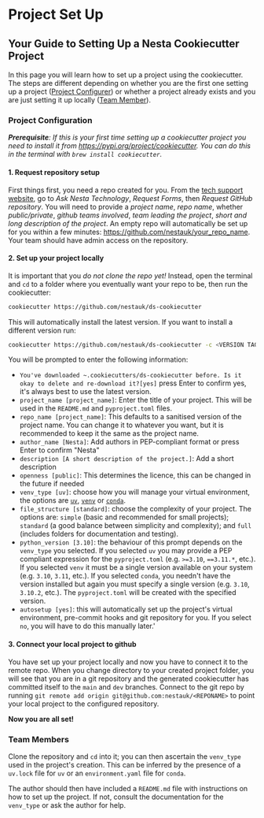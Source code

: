 # Project Set Up

## Your Guide to Setting Up a Nesta Cookiecutter Project

In this page you will learn how to set up a project using the cookiecutter. The steps are different depending on whether you are the first one setting up a project ([Project Configurer](#project-configuration)) or whether a project already exists and you are just setting it up locally ([Team Member](#team-members)).

### Project Configuration

_**Prerequisite**: If this is your first time setting up a cookiecutter project you need to install it from https://pypi.org/project/cookiecutter. You can do this in the terminal with `brew install cookiecutter`._

#### 1. Request repository setup

First things first, you need a repo created for you. From the [tech support website](https://nestagroup.atlassian.net/servicedesk/customer/portals), go to _Ask Nesta Technology_, _Request Forms_, then _Request GitHub repository_. You will need to provide a _project name_, _repo name_, whether _public/private_, _github teams involved_, _team leading the project_, _short and long description of the project_. An empty repo will automatically be set up for you within a few minutes: https://github.com/nestauk/your_repo_name. Your team should have admin access on the repository.

#### 2. Set up your project locally

It is important that you _do not clone the repo yet!_ Instead, open the terminal and `cd` to a folder where you eventually want your repo to be, then run the cookiecutter:

```bash
cookiecutter https://github.com/nestauk/ds-cookiecutter
```

This will automatically install the latest version. If you want to install a different version run:

```bash
cookiecutter https://github.com/nestauk/ds-cookiecutter -c <VERSION TAG>
```

You will be prompted to enter the following information:

-   `You've downloaded ~.cookiecutters/ds-cookiecutter before. Is it okay to delete and re-download it?[yes]` press Enter to confirm yes, it's always best to use the latest version.
-   `project_name [project_name]`: Enter the title of your project. This will be used in the `README.md` and `pyproject.toml` files.
-   `repo_name [project_name]`: This defaults to a sanitised version of the project name. You can change it to whatever you want, but it is recommended to keep it the same as the project name.
-   `author_name [Nesta]`: Add authors in PEP-compliant format or press Enter to confirm "Nesta"
-   `description [A short description of the project.]`: Add a short description
-   `openness [public]`: This determines the licence, this can be changed in the future if needed
-   `venv_type [uv]`: choose how you will manage your virtual environment, the options are [`uv`](https://docs.astral.sh/uv/), [`venv`](https://docs.python.org/3/library/venv.html) or [`conda`](https://docs.conda.io/en/latest/).
-   `file_structure [standard]`: choose the complexity of your project. The options are: `simple` (basic and recommended for small projects); `standard` (a good balance between simplicity and complexity); and `full` (includes folders for documentation and testing).
-   `python_version [3.10]`: the behaviour of this prompt depends on the `venv_type` you selected. If you selected `uv` you may provide a PEP compliant expression for the `pyproject.toml` (e.g. `>=3.10`, `==3.11.*`, etc.). If you selected `venv` it must be a single version available on your system (e.g. `3.10`, `3.11`, etc.). If you selected `conda`, you needn't have the version installed but again you must specify a single version (e.g. `3.10`, `3.10.2`, etc.). The `pyproject.toml` will be created with the specified version.
-   `autosetup [yes]`: this will automatically set up the project's virtual environment, pre-commit hooks and git repository for you. If you select `no`, you will have to do this manually later.'

#### 3. Connect your local project to github

You have set up your project locally and now you have to connect it to the remote repo. When you change directory to your created project folder, you will see that you are in a git repository and the generated cookiecutter has committed itself to the `main` and `dev` branches. Connect to the git repo by running `git remote add origin git@github.com:nestauk/<REPONAME>` to point your local project to the configured repository.

**Now you are all set!**

### Team Members

Clone the repository and `cd` into it; you can then ascertain the `venv_type` used in the project's creation. This can be inferred by the presence of a `uv.lock` file for `uv` or an `environment.yaml` file for `conda`.

The author should then have included a `README.md` file with instructions on how to set up the project. If not, consult the documentation for the `venv_type` or ask the author for help.
